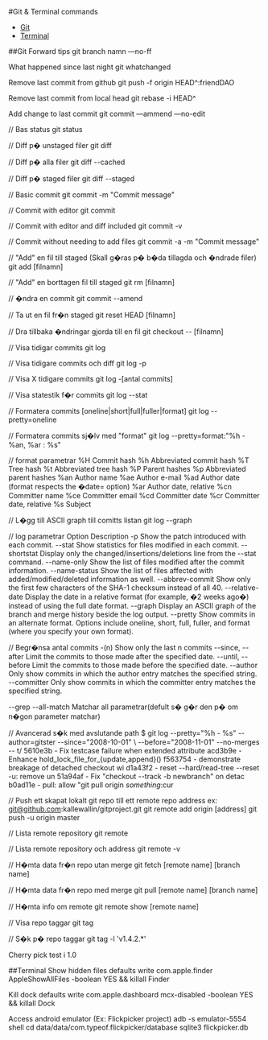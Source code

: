 #Git & Terminal commands

* [Git](#Git)
* [Terminal](#Terminal)

##Git
Forward tips
git branch namn —no-ff

What happened since last night
git whatchanged

Remove last commit from github
git push -f origin HEAD^:friendDAO

Remove last commit from local head
git rebase -i HEAD^

Add change to last commit
git commit —ammend —no-edit

// Bas status
git status

// Diff p� unstaged filer
git diff 

// Diff p� alla filer
git diff --cached

// Diff p� staged filer
git diff --staged

// Basic commit
git commit -m "Commit message"

// Commit with editor
git commit

// Commit with editor and diff included
git commit -v

// Commit without needing to add files
git commit -a -m "Commit message"

// "Add" en fil till staged (Skall g�ras p� b�da tillagda och �ndrade filer)
git add [filnamn]

// "Add" en borttagen fil till staged
git rm [filnamn]

// �ndra en commit
git commit --amend

// Ta ut en fil fr�n staged
git reset HEAD [filnamn]

// Dra tillbaka �ndringar gjorda till en fil
git checkout -- [filnamn]

// Visa tidigar commits
git log

// Visa tidigare commits och diff
git log -p

// Visa X tidigare commits
git log -[antal commits]

// Visa statestik f�r commits
git log --stat

// Formatera commits [oneline|short|full|fuller|format]
git log --pretty=oneline

// Formatera commits sj�lv med "format"
git log --pretty=format:"%h - %an, %ar : %s"

// format parametrar
%H  Commit hash
%h  Abbreviated commit hash
%T  Tree hash
%t  Abbreviated tree hash
%P  Parent hashes
%p  Abbreviated parent hashes
%an Author name
%ae Author e-mail
%ad Author date (format respects the �date= option)
%ar Author date, relative
%cn Committer name
%ce Committer email
%cd Committer date
%cr Committer date, relative
%s  Subject

// L�gg till ASCII graph till comitts listan
git log --graph

// log parametrar
Option  Description
-p  Show the patch introduced with each commit.
--stat  Show statistics for files modified in each commit.
--shortstat Display only the changed/insertions/deletions line from the --stat command.
--name-only Show the list of files modified after the commit information.
--name-status   Show the list of files affected with added/modified/deleted information as well.
--abbrev-commit Show only the first few characters of the SHA-1 checksum instead of all 40.
--relative-date Display the date in a relative format (for example, �2 weeks ago�) instead of using the full date format.
--graph Display an ASCII graph of the branch and merge history beside the log output.
--pretty    Show commits in an alternate format. Options include oneline, short, full, fuller, and format (where you specify your own format).

// Begr�nsa antal commits
-(n)    Show only the last n commits
--since, --after    Limit the commits to those made after the specified date.
--until, --before   Limit the commits to those made before the specified date.
--author    Only show commits in which the author entry matches the specified string.
--committer Only show commits in which the committer entry matches the specified string.

--grep
--all-match Matchar all parametrar(defult s� g�r den p� om n�gon parameter matchar)

// Avancerad s�k med avslutande path
$ git log --pretty="%h - %s" --author=gitster --since="2008-10-01" \ --before="2008-11-01" --no-merges -- t/
5610e3b - Fix testcase failure when extended attribute
acd3b9e - Enhance hold_lock_file_for_{update,append}()
f563754 - demonstrate breakage of detached checkout wi
d1a43f2 - reset --hard/read-tree --reset -u: remove un
51a94af - Fix "checkout --track -b newbranch" on detac
b0ad11e - pull: allow "git pull origin $something:$cur

// Push ett skapat lokalt git repo till ett remote repo address ex: git@github.com:kallewallin/gitproject.git
git remote add origin [address]
git push -u origin master

// Lista remote repository
git remote

// Lista remote repository och address
git remote -v

// H�mta data fr�n repo utan merge
git fetch [remote name] [branch name] 

// H�mta data fr�n repo med merge
git pull [remote name] [branch name] 

// H�mta info om remote
git remote show [remote name] 

// Visa repo taggar
git tag

// S�k p� repo taggar
git tag -l 'v1.4.2.*'

Cherry pick test i 1.0

##Terminal
Show hidden files
defaults write com.apple.finder AppleShowAllFiles -boolean YES && killall Finder

Kill dock
defaults write com.apple.dashboard mcx-disabled -boolean YES && killall Dock

Access android emulator (Ex: Flickpicker project)
adb -s emulator-5554 shell
cd data/data/com.typeof.flickpicker/database
sqlite3 flickpicker.db
